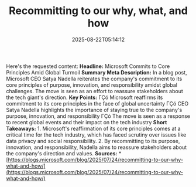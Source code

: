 ﻿---
title: "Recommitting to our why, what, and how"
date: "2025-08-22T05:14:12"
category: "Markets"
summary: ""
slug: "recommitting to our why what and how"
source_urls:
  - "https://blogs.microsoft.com/blog/2025/07/24/recommitting-to-our-why-what-and-how/"
seo:
  title: "Recommitting to our why, what, and how | Hash n Hedge"
  description: ""
  keywords: ["news", "markets", "brief"]
---
Here's the requested content:  **Headline:** Microsoft Commits to Core Principles Amid Global Turmoil  **Summary Meta Description:** In a blog post, Microsoft CEO Satya Nadella reiterates the company's commitment to its core principles of purpose, innovation, and responsibility amidst global challenges. The move is seen as an effort to reassure stakeholders about the tech giant's direction.  **Key Points:**  ΓÇó Microsoft reaffirms its commitment to its core principles in the face of global uncertainty ΓÇó CEO Satya Nadella highlights the importance of staying true to the company's purpose, innovation, and responsibility ΓÇó The move is seen as a response to recent global events and their impact on the tech industry  **Short Takeaways:**  1. Microsoft's reaffirmation of its core principles comes at a critical time for the tech industry, which has faced scrutiny over issues like data privacy and social responsibility. 2. By recommitting to its purpose, innovation, and responsibility, Nadella aims to reassure stakeholders about the company's direction and values.  **Sources:**  * [https://blogs.microsoft.com/blog/2025/07/24/recommitting-to-our-why-what-and-how/](https://blogs.microsoft.com/blog/2025/07/24/recommitting-to-our-why-what-and-how/) 
